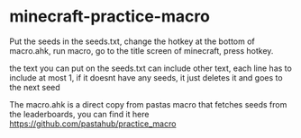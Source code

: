 # minecraft-practice-macro
Put the seeds in the seeds.txt, change the hotkey at the bottom of macro.ahk, run macro, go to the title screen of minecraft, press hotkey.

the text you can put on the seeds.txt can include other text, each line has to include at most 1, if it doesnt have any seeds, it just deletes it and goes to the next seed

The macro.ahk is a direct copy from pastas macro that fetches seeds from the leaderboards, you can find it here https://github.com/pastahub/practice_macro

